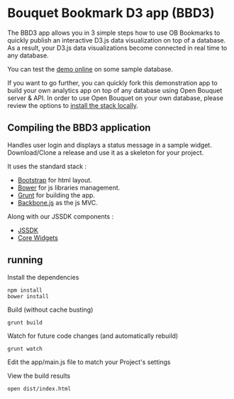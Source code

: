 Bouquet Bookmark D3 app (BBD3)
==============================

The BBD3 app allows you in 3 simple steps how to use OB Bookmarks to quickly publish an interactive D3.js data visualization on top of a database. As a result, your D3.js data visualizations become connected in real time to any database.

You can test the [demo online](https://openbouquet.io/apps/dev/bouquet-d3-fiddle) on some sample database.

If you want to go further, you can quickly fork this demonstration app to build your own analytics app on top of any database using Open Bouquet server & API. 
In order to use Open Bouquet on your own database, please review the options to [install the stack locally](https://bouquet.zendesk.com/hc/en-us/sections/201662245-Install-guides).

Compiling the BBD3 application
------------------------------

Handles user login and displays a status message in a sample widget.  
Download/Clone a release and use it as a skeleton for your project.  

It uses the standard stack : 
* [Bootstrap](http://getbootstrap.com/) for html layout.
* [Bower](http://bower.io/) for js libraries management.
* [Grunt](http://gruntjs.com/) for building the app.
* [Backbone.js](http://backbonejs.org/) as the js MVC.

Along with our JSSDK components :  
* [JSSDK](https://github.com/squidsolutions/jssdk2)
* [Core Widgets](https://github.com/squidsolutions/jssdk-core-widgets)

## running

Install the dependencies
```
npm install
bower install
```

Build (without cache busting)
```
grunt build
````

Watch for future code changes (and automatically rebuild)
```
grunt watch
````

Edit the app/main.js file to match your Project's settings


View the build results
```
open dist/index.html
`````
